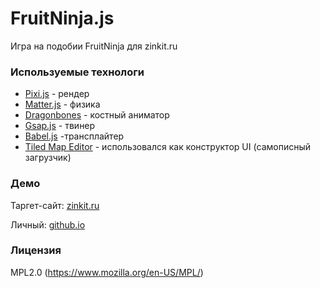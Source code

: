 # FruitNinja.js #

Игра на подобии FruitNinja для zinkit.ru

### Используемые технологи ###
 - [Pixi.js](http://www.pixijs.com/) - рендер
 - [Matter.js](http://brm.io/matter-js/) - физика
 - [Dragonbones](http://dragonbones.com/en/index.html) - костный аниматор 
 - [Gsap.js](https://greensock.com/gsap) - твинер
 - [Babel.js](https://babeljs.io/) -трансплайтер
 - [Tiled Map Editor](http://www.mapeditor.org/) - использовался как конструктор UI (самописный загрузчик)

### Демо ###

Таргет-сайт: [zinkit.ru](zinkit.ru)

Личный: [github.io](https://exponenta.github.io/html5fruit/) 

### Лицензия ###
MPL2.0 (https://www.mozilla.org/en-US/MPL/)